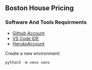 ## Boston House Pricing

### Software And Tools Requirments

* [Github Account](https://github.com)
* [VS Code IDE](https://code.visualstudio.com/)
* [HerukoAccount](https://heroku.com)

Create a new environment:
```
python3 -m venv venv
```

